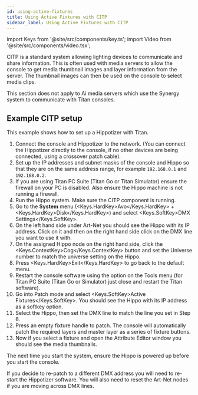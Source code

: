 ```yaml
---
id: using-active-fixtures
title: Using Active Fixtures with CITP
sidebar_label: Using Active Fixtures with CITP
---
```


import Keys from '@site/src/components/key.ts';
import Video from '@site/src/components/video.tsx';

CITP is a standard system allowing lighting devices to communicate and
share information. This is often used with media servers to allow the
console to get media thumbnail images and layer information from the
server. The thumbnail images can then be used on the console to select
media clips.

This section does not apply to Ai media servers which use the Synergy
system to communicate with Titan consoles.

## Example CITP setup

This example shows how to set up a Hippotizer with Titan.

1. Connect the console and Hippotizer to the network. (You can connect
the Hippotizer directly to the console, if no other devices are being
connected, using a crossover patch cable).
2. Set up the IP addresses and subnet masks of the console and Hippo so
that they are on the same address range, for example `192.168.0.1` and
`192.168.0.2`.
3. If you are using Titan PC Suite (Titan Go or Titan Simulator) ensure the firewall
on your PC is disabled. Also ensure the Hippo machine is not running a
firewall.
4. Run the Hippo system. Make sure the CITP component is running.
5. Go to the **System** menu (<Keys.HardKey>Avo</Keys.HardKey> + <Keys.HardKey>Disk</Keys.HardKey>) and select <Keys.SoftKey>DMX Settings</Keys.SoftKey>.
6. On the left hand side under Art-Net you should see the Hippo with
its IP address. Click on it and then on the right hand side click on the
DMX line you want to use it with.
7. On the assigned Hippo node on the right hand side, click the <Keys.ContextKey>Cog</Keys.ContextKey> button and
set the Universe number to match the universe setting on the Hippo.
8. Press <Keys.HardKey>Exit</Keys.HardKey> to go back to the default menu.
9. Restart the console software using the option on the Tools menu (for
Titan PC Suite (Titan Go or Simulator) just close and restart the Titan
software).
10. Go into Patch mode and select <Keys.SoftKey>Active Fixtures</Keys.SoftKey>. You should see
the Hippo with its IP address as a softkey option.
11. Select the Hippo, then set the DMX line to match the line you set
in Step 6.
12. Press an empty fixture handle to patch. The console will
automatically patch the required layers and master layer as a series of
fixture buttons.
13. Now if you select a fixture and open the Attribute Editor window
you should see the media thumbnails.

The next time you start the system, ensure the Hippo is powered up
before you start the console.

If you decide to re-patch to a different DMX address you will need to
re-start the Hippotizer software. You will also need to reset the
Art-Net nodes if you are moving across DMX lines.
